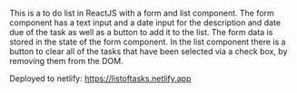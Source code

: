 This is a to do list in ReactJS with a form and list component. The form component has a text input and a date input for the description and date due  of the task as well as a button to add it to the list. The form data is stored in the state of the form component. In the list component there is a button to clear all of the tasks that have been selected via a check box, by removing them from the DOM.

Deployed to netlify: https://listoftasks.netlify.app
